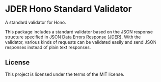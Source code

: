 # JDER Hono Standard Validator

A standard validator for Hono.

This package includes a standard validator based on the JSON response structure specified in [JSON Data Errors Response (JDER)](https://github.com/jderstd/spec). With the validator, various kinds of requests can be validated easily and send JSON responses instead of plain text responses.

## License

This project is licensed under the terms of the MIT license.
